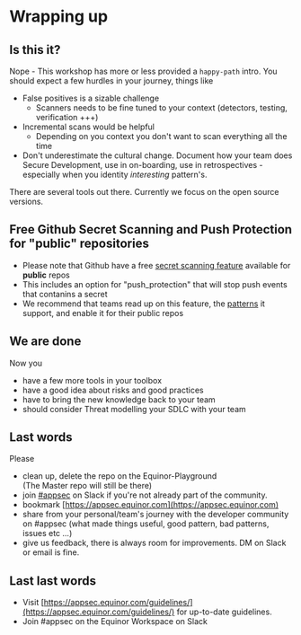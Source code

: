 # Wrapping up

## Is this it?

Nope - This workshop has more or less provided a `happy-path` intro. You should expect a few hurdles in your journey, things like

- False positives is a sizable challenge
    - Scanners needs to be fine tuned to your context (detectors, testing, verification +++)
- Incremental scans would be helpful
    - Depending on you context you don't want to scan everything all the time
- Don't underestimate the cultural change. Document how your team does Secure Development, use in on-boarding, use in retrospectives - especially when you identity *interesting* pattern's.

There are several tools out there. Currently we focus on the open source versions. 

## Free Github Secret Scanning and Push Protection for "public" repositories

- Please note that Github have a free [secret scanning feature](https://docs.github.com/en/code-security/secret-scanning/about-secret-scanning) available for **public** repos
- This includes an option for "push_protection" that will stop push events that contanins a secret
- We recommend that teams read up on this feature, the [patterns](https://docs.github.com/en/code-security/secret-scanning/secret-scanning-patterns) it support, and enable it for their public repos


## We are done

Now you

- have a few more tools in your toolbox
- have a good idea about risks and good practices
- have to bring the new knowledge back to your team
- should consider Threat modelling your SDLC with your team

## Last words

Please

- clean up, delete the repo on the Equinor-Playground
</br>(The Master repo will still be there)
- join [#appsec](https://equinor.slack.com/archives/CMM6FSW5V) on Slack if you're not already part of the community.
- bookmark [https://appsec.equinor.com](https://appsec.equinor.com)
- share from your personal/team's journey with the developer community on #appsec (what made things useful, good pattern, bad patterns, issues etc ...)
- give us feedback, there is always room for improvements. DM on Slack or email is fine.

## Last last words

- Visit [https://appsec.equinor.com/guidelines/](https://appsec.equinor.com/guidelines/) for up-to-date guidelines.
- Join #appsec on the Equinor Workspace on Slack

